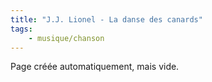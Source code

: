 ```yaml
---
title: "J.J. Lionel - La danse des canards"
tags:
    - musique/chanson
---
```


Page créée automatiquement, mais vide.
